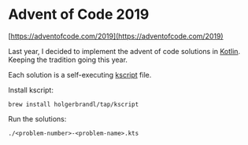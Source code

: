 # Advent of Code 2019

[https://adventofcode.com/2019](https://adventofcode.com/2019)

Last year, I decided to implement the advent of code solutions in [Kotlin](https://kotlinlang.org/). Keeping the tradition going this year.

Each solution is a self-executing [kscript](https://github.com/holgerbrandl/kscript) file.

Install kscript:
```
brew install holgerbrandl/tap/kscript
```

Run the solutions:
```
./<problem-number>-<problem-name>.kts
```

